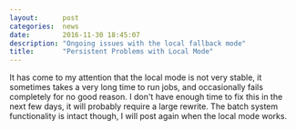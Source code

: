 ```yaml
---
layout:      post
categories:  news
date:        2016-11-30 18:45:07
description: "Ongoing issues with the local fallback mode"
title:       "Persistent Problems with Local Mode"
---
```

It has come to my attention that the local mode is not very stable, it
sometimes takes a very long time to run jobs, and occasionally fails completely
for no good reason. I don't have enough time to fix this in the next few days,
it will probably require a large rewrite. The batch system functionality is
intact though, I will post again when the local mode works.
